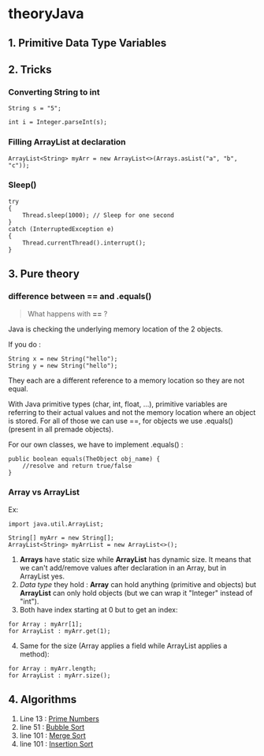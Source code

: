# theoryJava

## 1. Primitive Data Type Variables



## 2. Tricks

### Converting String to int

```
String s = "5";

int i = Integer.parseInt(s);
```

### Filling ArrayList at declaration

```
ArrayList<String> myArr = new ArrayList<>(Arrays.asList("a", "b", "c"));
```

### Sleep()
```
try
{
    Thread.sleep(1000); // Sleep for one second
}
catch (InterruptedException e)
{
    Thread.currentThread().interrupt();
}
```



## 3. Pure theory

### difference between == and .equals()

> What happens with __==__ ?

Java is checking the underlying memory location of the 2 objects.

If you do :
```
String x = new String("hello");
String y = new String("hello");
```
They each are a different reference to a memory location so they are not equal.

With Java primitive types (char, int, float, ...), primitive variables are
referring to their actual values and not the memory location where an object is
stored.
For all of those we can use ==, for objects we use .equals() (present in all
premade objects).

For our own classes, we have to implement .equals() :

```
public boolean equals(TheObject obj_name) {
    //resolve and return true/false
}
```

### Array vs ArrayList

Ex:
```
import java.util.ArrayList;

String[] myArr = new String[];
ArrayList<String> myArrList = new ArrayList<>();
```

1. __Arrays__ have static size while __ArrayList__ has dynamic size. It means that we can't add/remove values after declaration in an Array, but in ArrayList yes.
2. _Data type_ they hold : __Array__ can hold anything (primitive and objects)
but __ArrayList__ can only hold objects (but we can wrap it "Integer" instead
of "int").
3. Both have index starting at 0 but to get an index:
```
for Array : myArr[1];
for ArrayList : myArr.get(1);
```
4. Same for the size (Array applies a field while ArrayList applies a method):
```
for Array : myArr.length;
for ArrayList : myArr.size();
```



## 4. Algorithms

1. Line 13 : [Prime Numbers](https://github.com/Namenega/theoryJava/blob/main/algorithm/myAlgorithm.java)
2. line 51 : [Bubble Sort](https://github.com/Namenega/theoryJava/blob/main/algorithm/myAlgorithm.java)
3. line 101 : [Merge Sort](https://github.com/Namenega/theoryJava/blob/main/algorithm/myAlgorithm.java)
4. line 101 : [Insertion Sort](https://github.com/Namenega/theoryJava/blob/main/algorithm/myAlgorithm.java)



